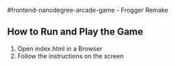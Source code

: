 #frontend-nanodegree-arcade-game - Frogger Remake

## How to Run and Play the Game

1. Open index.html in a Browser
2. Follow the instructions on the screen